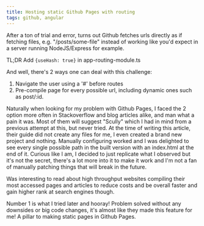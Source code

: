 ```yaml
---
title: Hosting static Github Pages with routing
tags: github, angular
---
```

After a ton of trial and error, turns out Github fetches urls directly as if fetching files, e.g. "/posts/some-file" instead of working like you'd expect in a server running NodeJS/Express for example.

TL;DR
Add `{useHash: true}` in app-routing-module.ts

And well, there's 2 ways one can deal with this challenge:
1. Navigate the user using a '#' before routes
2. Pre-compile page for every possible url, including dynamic ones such as post/:id.

Naturally when looking for my problem with Github Pages, I faced the 2 option more often in Stackoverflow and blog articles alike, and man what a pain it was. Most of them will suggest "Scully" which I had in mind from a previous attempt at this, but never tried. At the time of writing this article, their guide did not create any files for me, I even created a brand new project and nothing. Manually configuring worked and I was delighted to see every single possible path in the built version with an index.html at the end of it. Curious like I am, I decided to just replicate what I observed but it's not the secret, there's a lot more into it to make it work and I'm not a fan of manually patching things that will break in the future.

Was interesting to read about high throughput websites compiling their most accessed pages and articles to reduce costs and be overall faster and gain higher rank at search engines though.

Number 1 is what I tried later and hooray! Problem solved without any downsides or big code changes, it's almost like they made this feature for me! A pillar to making static pages in Github Pages.